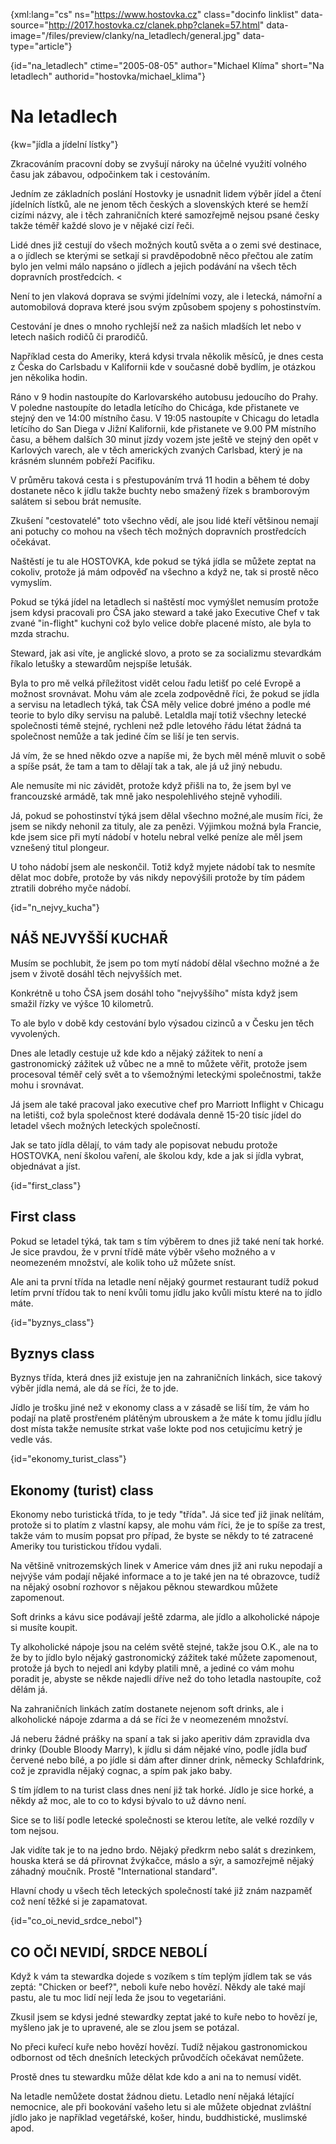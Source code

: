 
{xml:lang="cs" ns="https://www.hostovka.cz" class="docinfo linklist" data-source="http://2017.hostovka.cz/clanek.php?clanek=57.html" data-image="/files/preview/clanky/na_letadlech/general.jpg" data-type="article"}

{id="na\_letadlech" ctime="2005-08-05" author="Michael Klíma" short="Na letadlech" authorid="hostovka/michael\_klima"}

# Na letadlech

<!-- generated attribute kw by user_udpatekw.sh on 2019-06-30, do not edit -->

{kw="jídla a jídelní lístky"}

Zkracováním pracovní doby se zvyšují nároky na účelné využití volného času jak zábavou, odpočinkem tak i cestováním.

Jedním ze základních poslání Hostovky je usnadnit lidem výběr jídel a čtení jídelních lístků, ale ne jenom těch českých a slovenských které se hemží cizími názvy, ale i těch zahraničních které samozřejmě nejsou psané česky takže téměř každé slovo je v nějaké cizí řeči.

Lidé dnes již cestují do všech možných koutů světa a o zemi své destinace, a o jídlech se kterými se setkají si pravděpodobně něco přečtou ale zatím bylo jen velmi málo napsáno o jídlech a jejich podávání na všech těch dopravních prostředcích. <

Není to jen vlaková doprava se svými jídelními vozy, ale i letecká, námořní a automobilová doprava které jsou svým způsobem spojeny s pohostinstvím.

Cestování je dnes o mnoho rychlejší než za našich mladších let nebo v letech našich rodičů či prarodičů.

Například cesta do Ameriky, která kdysi trvala několik měsíců, je dnes cesta z Česka do Carlsbadu v Kalifornii kde v současné době bydlím, je otázkou jen několika hodin.

Ráno v 9 hodin nastoupíte do Karlovarského autobusu jedoucího do Prahy. V poledne nastoupíte do letadla letícího do Chicága, kde přistanete ve stejný den ve 14:00 místního času. V 19:05 nastoupíte v Chicagu do letadla letícího do San Diega v Jižní Kalifornii, kde přistanete ve 9.00 PM místního času, a během dalších 30 minut jízdy vozem jste ještě ve stejný den opět v Karlových varech, ale v těch amerických zvaných Carlsbad, který je na krásném slunném pobřeží Pacifiku.

V průměru taková cesta i s přestupováním trvá 11 hodin a během té doby dostanete něco k jídlu takže buchty nebo smažený řízek s bramborovým salátem si sebou brát nemusíte.

Zkušení "cestovatelé" toto všechno vědí, ale jsou lidé kteří většinou nemají ani potuchy co mohou na všech těch možných dopravních prostředcích očekávat.

Naštěstí je tu ale HOSTOVKA, kde pokud se týká jídla se můžete zeptat na cokoliv, protože já mám odpověď na všechno a když ne, tak si prostě něco vymyslím.

Pokud se týká jídel na letadlech si naštěstí moc vymýšlet nemusím protože jsem kdysi pracovali pro ČSA jako steward a také jako Executive Chef v tak zvané "in-flight" kuchyni což bylo velice dobře placené místo, ale byla to mzda strachu.

Steward, jak asi víte, je anglické slovo, a proto se za socializmu stevardkám říkalo letušky a stewardům nejspíše letušák.

Byla to pro mě velká příležitost vidět celou řadu letišť po celé Evropě a možnost srovnávat. Mohu vám ale zcela zodpovědně říci, že pokud se jídla a servisu na letadlech týká, tak ČSA měly velice dobré jméno a podle mé teorie to bylo díky servisu na palubě. Letaldla mají totiž všechny letecké společnosti témě stejné, rychleni než pdle letového řádu létat žádná ta společnost nemůže a tak jediné čím se liší je ten servis.

Já vím, že se hned někdo ozve a napíše mi, že bych měl méně mluvit o sobě a spíše psát, že tam a tam to dělají tak a tak, ale já už jiný nebudu.

Ale nemusíte mi nic závidět, protože když přišli na to, že jsem byl ve francouzské armádě, tak mně jako nespolehlivého stejně vyhodili.

Já, pokud se pohostinství týká jsem dělal všechno možné,ale musím říci, že jsem se nikdy nehonil za tituly, ale za penězi. Výjimkou možná byla Francie, kde jsem sice při mytí nádobí v hotelu nebral velké peníze ale měl jsem vznešený titul plongeur.

U toho nádobí jsem ale neskončil. Totiž když myjete nádobí tak to nesmíte dělat moc dobře, protože by vás nikdy nepovýšili protože by tím pádem ztratili dobrého myče nádobí.

{id="n\_nejvy\_kucha"}

## NÁŠ NEJVYŠŠÍ KUCHAŘ

Musím se pochlubit, že jsem po tom mytí nádobí dělal všechno možné a že jsem v životě dosáhl těch nejvyšších met.

Konkrétně u toho ČSA jsem dosáhl toho "nejvyššího" místa když jsem smažil řízky ve výšce 10 kilometrů.

To ale bylo v době kdy cestování bylo výsadou cizinců a v Česku jen těch vyvolených.

Dnes ale letadly cestuje už kde kdo a nějaký zážitek to není a gastronomický zážitek už vůbec ne a mně to můžete věřit, protože jsem procesoval téměř celý svět a to všemožnými leteckými společnostmi, takže mohu i srovnávat.

Já jsem ale také pracoval jako executive chef pro Marriott Inflight v Chicagu na letišti, což byla společnost které dodávala denně 15-20 tisíc jídel do letadel všech možných leteckých společností.

Jak se tato jídla dělají, to vám tady ale popisovat nebudu protože HOSTOVKA, není školou vaření, ale školou kdy, kde a jak si jídla vybrat, objednávat a jíst.

{id="first_class"}

## First class

Pokud se letadel týká, tak tam s tím výběrem to dnes již také není tak horké. Je sice pravdou, že v první třídě máte výběr všeho možného a v neomezeném množství, ale kolik toho už můžete sníst.

Ale ani ta první třída na letadle není nějaký gourmet restaurant tudíž pokud letím první třídou tak to není kvůli tomu jídlu jako kvůli místu které na to jídlo máte.

{id="byznys_class"}

## Byznys class

Byznys třída, která dnes již existuje jen na zahraničních linkách, sice takový výběr jídla nemá, ale dá se říci, že to jde.

Jídlo je trošku jiné než v ekonomy class a v zásadě se liší tím, že vám ho podají na platě prostřeném plátěným ubrouskem a že máte k tomu jídlu jídlu dost místa takže nemusíte strkat vaše lokte pod nos cetujicímu ketrý je vedle vás.

{id="ekonomy\_turist\_class"}

## Ekonomy (turist) class

Ekonomy nebo turistická třída, to je tedy "třída". Já sice teď již jinak nelítám, protože si to platím z vlastní kapsy, ale mohu vám říci, že je to spíše za trest, takže vám to musím popsat pro případ, že byste se někdy to té zatracené Ameriky tou turistickou třídou vydali.

Na většině vnitrozemských linek v Americe vám dnes již ani ruku nepodají a nejvýše vám podají nějaké informace a to je také jen na té obrazovce, tudíž na nějaký osobní rozhovor s nějakou pěknou stewardkou můžete zapomenout.

Soft drinks a kávu sice podávají ještě zdarma, ale jídlo a alkoholické nápoje si musíte koupit.

Ty alkoholické nápoje jsou na celém světě stejné, takže jsou O.K., ale na to že by to jídlo bylo nějaký gastronomický zážitek také můžete zapomenout, protože já bych to nejedl ani kdyby platili mně, a jediné co vám mohu poradit je, abyste se někde najedli dříve než do toho letadla nastoupíte, což dělám já.

Na zahraničních linkách zatím dostanete nejenom soft drinks, ale i alkoholické nápoje zdarma a dá se říci že v neomezeném množství.

Já neberu žádné prášky na spaní a tak si jako aperitiv dám zpravidla dva drinky (Double Bloody Marry), k jídlu si dám nějaké víno, podle jídla buď červené nebo bílé, a po jídle si dám after dinner drink, německy Schlafdrink, což je zpravidla nějaký cognac, a spím pak jako baby.

S tím jídlem to na turist class dnes není již tak horké. Jídlo je sice horké, a někdy až moc, ale to co to kdysi bývalo to už dávno není.

Sice se to liší podle letecké společnosti se kterou letíte, ale velké rozdíly v tom nejsou.

Jak vidíte tak je to na jedno brdo. Nějaký předkrm nebo salát s drezinkem, houska která se dá přirovnat žvýkačce, máslo a sýr, a samozřejmě nějaký záhadný moučník. Prostě "International standard".

Hlavní chody u všech těch leteckých společností také již znám nazpaměť což není těžké si je zapamatovat.

{id="co\_oi\_nevid\_srdce\_nebol"}

## CO OČI NEVIDÍ, SRDCE NEBOLÍ

Když k vám ta stewardka dojede s vozíkem s tím teplým jídlem tak se vás zeptá: "Chicken or beef?", neboli kuře nebo hovězí. Někdy ale také mají pastu, ale tu moc lidí nejí leda že jsou to vegetariáni.

Zkusil jsem se kdysi jedné stewardky zeptat jaké to kuře nebo to hovězí je, myšleno jak je to upravené, ale se zlou jsem se potázal.

No přeci kuřecí kuře nebo hovězí hovězí. Tudíž nějakou gastronomickou odbornost od těch dnešních leteckých průvodčích očekávat nemůžete.

Prostě dnes tu stewardku může dělat kde kdo a ani na to nemusí vidět.

Na letadle nemůžete dostat žádnou dietu. Letadlo není nějaká létající nemocnice, ale při bookování vašeho letu si ale můžete objednat zvláštní jídlo jako je například vegetářské, košer, hindu, buddhistické, muslimské apod.

